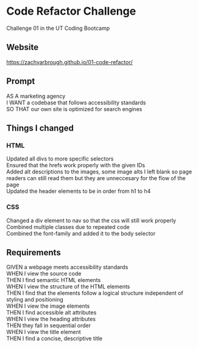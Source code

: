 # Code Refactor Challenge

Challenge 01 in the UT Coding Bootcamp

## Website

https://zachyarbrough.github.io/01-code-refactor/

## Prompt

AS A marketing agency\
I WANT a codebase that follows accessibility standards\
SO THAT our own site is optimized for search engines

## Things I changed

### HTML
Updated all divs to more specific selectors\
Ensured that the hrefs work properly with the given IDs\
Added alt descriptions to the images, some image alts I left blank so page readers can still read them but they are unneccesary for the flow of the page\
Updated the header elements to be in order from h1 to h4

### CSS
Changed a div element to nav so that the css will still work properly\
Combined multiple classes due to repeated code\
Combined the font-family and added it to the body selector

## Requirements

GIVEN a webpage meets accessibility standards\
WHEN I view the source code\
THEN I find semantic HTML elements\
WHEN I view the structure of the HTML elements\
THEN I find that the elements follow a logical structure independent of styling and positioning\
WHEN I view the image elements\
THEN I find accessible alt attributes\
WHEN I view the heading attributes\
THEN they fall in sequential order\
WHEN I view the title element\
THEN I find a concise, descriptive title